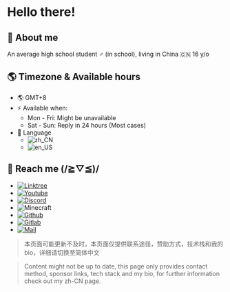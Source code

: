 # Hello there!

## 🔭 About me

An average high school student ♂️ (in school), living in China 🇨🇳 16 y/o

## 🌎 Timezone & Available hours

- 🌎 GMT+8
- ⚡ Available when:
  - Mon - Fri: Might be unavailable
  - Sat - Sun: Reply in 24 hours (Most cases)
- 🏁 Language
  - ![zh_CN](https://img.shields.io/badge/Chinese_(Simplified)-4abf8a?style=flat-square&label=🏠简体中文)&nbsp;
  - ![en_US](https://img.shields.io/badge/English_(US)-4abf8a?logo=&style=flat-square&label=English)
<!--  - ![ja_JP](https://img.shields.io/badge/Japanese-4abf8a?logo=&style=flat-square&label=日本語) -->

## 📱 Reach me (/≧▽≦)/

- [![Linktree](https://img.shields.io/badge/Linktree_%28Check_out_my_music!%29-@LLKawi-1db954?style=for-the-badge&logo=linktree&logoColor=white)](https://linktr.ee/llkawi)
- [![Youtube](https://img.shields.io/badge/Youtube-@LLKawi_Official-f00?&style=for-the-badge&logo=youtube)](https://www.youtube.com/@llkawi)
- [![Discord](https://img.shields.io/badge/Discord-@llkawi-5662f6?&style=for-the-badge&logo=discord&logoColor=white)](https://discord.com/users/590761803244634113)
- ![Minecraft](https://img.shields.io/badge/MC-@lkwi-green?&style=for-the-badge)
- [![Github](https://img.shields.io/badge/Github-@LLKawi-white?&style=for-the-badge&logo=github)](https://github.com/LLKawi)
- [![Gitlab](https://img.shields.io/badge/Gitlab-@LLKawi-white?&style=for-the-badge&logo=gitlab&logoColor=fc6d26)](https://discord.com/users/590761803244634113)
- [![Mail](https://img.shields.io/badge/Email-contact@onlyra1n.top-168de2?&style=for-the-badge&logo=mail.ru)](mailto:contact@onlyra1n.top)

> 本页面可能更新不及时，本页面仅提供联系途径，赞助方式，技术栈和我的bio，详细请切换至简体中文

> Content might not be up to date, this page only provides contact method, sponsor links, tech stack and my bio, for further information check out my zh-CN page.